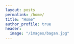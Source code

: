 ```yaml
---
layout: posts
permalink: /home/
title: "Home"
author_profile: true
header:
  image: "/images/bagan.jpg"
---
```




